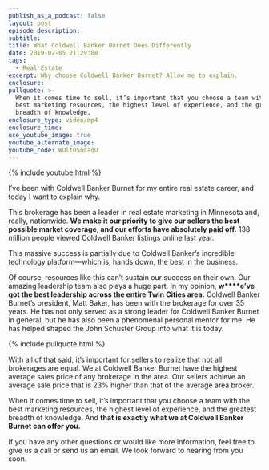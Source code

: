 ```yaml
---
publish_as_a_podcast: false
layout: post
episode_description:
subtitle:
title: What Coldwell Banker Burnet Does Differently
date: 2019-02-05 21:29:08
tags:
  - Real Estate
excerpt: Why choose Coldwell Banker Burnet? Allow me to explain.
enclosure:
pullquote: >-
  When it comes time to sell, it’s important that you choose a team with the
  best marketing resources, the highest level of experience, and the greatest
  breadth of knowledge.
enclosure_type: video/mp4
enclosure_time:
use_youtube_image: true
youtube_alternate_image:
youtube_code: WUltDSncaqU
---
```


{% include youtube.html %}

I’ve been with Coldwell Banker Burnet for my entire real estate career, and today I want to explain why.

This brokerage has been a leader in real estate marketing in Minnesota and, really, nationwide. **We make it our priority to give our sellers the best possible market coverage, and our efforts have absolutely paid off.** 138 million people viewed Coldwell Banker listings online last year.

This massive success is partially due to Coldwell Banker’s incredible technology platform—which is, hands down, the best in the business.

Of course, resources like this can’t sustain our success on their own. Our amazing leadership team also plays a huge part. In my opinion, **w****e’ve got the best leadership across the entire Twin Cities area.** Coldwell Banker Burnet’s president, Matt Baker, has been with the brokerage for over 35 years. He has not only served as a strong leader for Coldwell Banker Burnet in general, but he has also been a phenomenal personal mentor for me. He has helped shaped the John Schuster Group into what it is today.

{% include pullquote.html %}

With all of that said, it’s important for sellers to realize that not all brokerages are equal. We at Coldwell Banker Burnet have the highest average sales price of any brokerage in the area. Our sellers achieve an average sale price that is 23% higher than that of the average area broker.

When it comes time to sell, it’s important that you choose a team with the best marketing resources, the highest level of experience, and the greatest breadth of knowledge. And **that is exactly what we at Coldwell Banker Burnet can offer you.**

If you have any other questions or would like more information, feel free to give us a call or send us an email. We look forward to hearing from you soon.